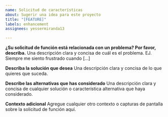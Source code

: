 ```yaml
---
name: Solicitud de características
about: Sugerir una idea para este proyecto
title: "[FEATURE]"
labels: enhancement
assignees: yessermiranda13

---
```


**¿Su solicitud de función está relacionada con un problema? Por favor, describa.**
Una descripción clara y concisa de cuál es el problema. EJ. Siempre me siento frustrado cuando [...]

**Describa la solución que desea**
Una descripción clara y concisa de lo que quieres que suceda.

**Describe las alternativas que has considerado**
Una descripción clara y concisa de cualquier solución o característica alternativa que haya considerado.

**Contexto adicional**
Agregue cualquier otro contexto o capturas de pantalla sobre la solicitud de función aquí.
